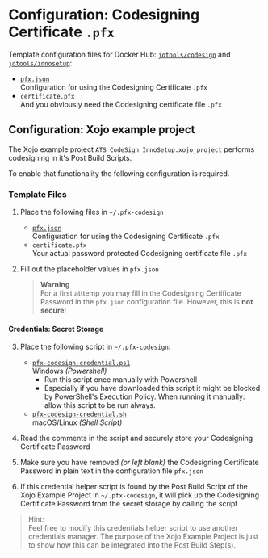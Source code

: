 # Configuration: Codesigning Certificate `.pfx`

Template configuration files for Docker Hub: [`jotools/codesign`](https://hub.docker.com/r/jotools/codesign) and [`jotools/innosetup`](https://hub.docker.com/r/jotools/innosetup):
- [`pfx.json`](./pfx.json)  
  Configuration for using the Codesigning Certificate `.pfx`
- `certificate.pfx`  
  And you obviously need the Codesigning certificate file `.pfx`
  

## Configuration: Xojo example project

The Xojo example project `ATS CodeSign InnoSetup.xojo_project` performs codesigning in it's Post Build Scripts.

To enable that functionality the following configuration is required.

### Template Files

1. Place the following files in `~/.pfx-codesign`
   - [`pfx.json`](./pfx.json)  
     Configuration for using the Codesigning Certificate `.pfx`
   - `certificate.pfx`  
     Your actual password protected Codesigning certificate file `.pfx`

2. Fill out the placeholder values in `pfx.json`  
   > **Warning**  
   > For a first atttemp you may fill in the Codesigning Certificate Password in the `pfx.json` configuration file. However, this is **not secure**!

#### Credentials: Secret Storage

3. Place the following script in `~/.pfx-codesign`:
   - [`pfx-codesign-credential.ps1`](./pfx-codesign-credential.ps1)  
     Windows *(Powershell)*  
     - Run this script once manually with Powershell
     - Especially if you have downloaded this script it might be blocked by PowerShell's Execution Policy. When running it manually: allow this script to be run always.
   - [`pfx-codesign-credential.sh`](./pfx-codesign-credential.sh)  
     macOS/Linux *(Shell Script)*

4. Read the comments in the script and securely store your Codesigning Certificate Password
5. Make sure you have removed *(or left blank)* the Codesigning Certificate Password in plain text in the configuration file `pfx.json`
6. If this credential helper script is found by the Post Build Script of the Xojo Example Project in `~/.pfx-codesign`, it will pick up the Codesigning Certificate Password from the secret storage by calling the script

> Hint:  
> Feel free to modify this credentials helper script to use another
> credentials manager. The purpose of the Xojo Example Project is just
> to show how this can be integrated into the Post Build Step(s).
